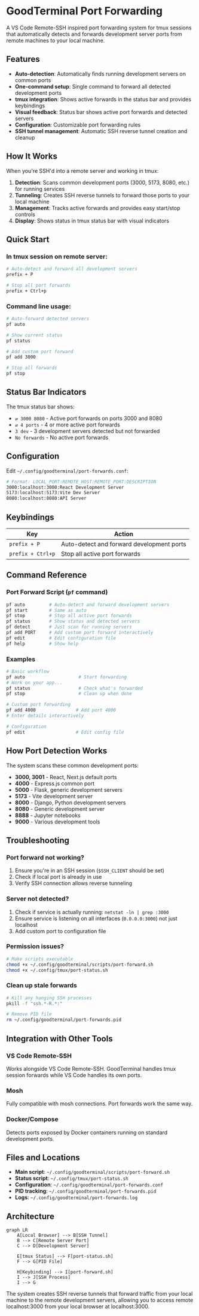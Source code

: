 # GoodTerminal Port Forwarding

A VS Code Remote-SSH inspired port forwarding system for tmux sessions that automatically detects and forwards development server ports from remote machines to your local machine.

## Features

- **Auto-detection**: Automatically finds running development servers on common ports
- **One-command setup**: Single command to forward all detected development ports
- **tmux integration**: Shows active forwards in the status bar and provides keybindings
- **Visual feedback**: Status bar shows active port forwards and detected servers
- **Configuration**: Customizable port forwarding rules
- **SSH tunnel management**: Automatic SSH reverse tunnel creation and cleanup

## How It Works

When you're SSH'd into a remote server and working in tmux:

1. **Detection**: Scans common development ports (3000, 5173, 8080, etc.) for running services
2. **Tunneling**: Creates SSH reverse tunnels to forward those ports to your local machine
3. **Management**: Tracks active forwards and provides easy start/stop controls
4. **Display**: Shows status in tmux status bar with visual indicators

## Quick Start

### In tmux session on remote server:
```bash
# Auto-detect and forward all development servers
prefix + P

# Stop all port forwards
prefix + Ctrl+p
```

### Command line usage:
```bash
# Auto-forward detected servers
pf auto

# Show current status
pf status

# Add custom port forward
pf add 3000

# Stop all forwards
pf stop
```

## Status Bar Indicators

The tmux status bar shows:
- `⇄ 3000 8080` - Active port forwards on ports 3000 and 8080
- `⇄ 4 ports` - 4 or more active port forwards
- `3 dev` - 3 development servers detected but not forwarded
- `No forwards` - No active port forwards

## Configuration

Edit `~/.config/goodterminal/port-forwards.conf`:

```bash
# Format: LOCAL_PORT:REMOTE_HOST:REMOTE_PORT:DESCRIPTION
3000:localhost:3000:React Development Server
5173:localhost:5173:Vite Dev Server
8080:localhost:8080:API Server
```

## Keybindings

| Key | Action |
|-----|--------|
| `prefix + P` | Auto-detect and forward development ports |
| `prefix + Ctrl+p` | Stop all active port forwards |

## Command Reference

### Port Forward Script (`pf` command)

```bash
pf auto         # Auto-detect and forward development servers
pf start        # Same as auto
pf stop         # Stop all active port forwards
pf status       # Show status and detected servers
pf detect       # Just scan for running servers
pf add PORT     # Add custom port forward interactively
pf edit         # Edit configuration file
pf help         # Show help
```

### Examples

```bash
# Basic workflow
pf auto                    # Start forwarding
# Work on your app...
pf status                  # Check what's forwarded
pf stop                    # Clean up when done

# Custom port forwarding
pf add 4000               # Add port 4000
# Enter details interactively

# Configuration
pf edit                   # Edit config file
```

## How Port Detection Works

The system scans these common development ports:
- **3000, 3001** - React, Next.js default ports
- **4000** - Express.js common port
- **5000** - Flask, generic development servers
- **5173** - Vite development server
- **8000** - Django, Python development servers
- **8080** - Generic development server
- **8888** - Jupyter notebooks
- **9000** - Various development tools

## Troubleshooting

### Port forward not working?
1. Ensure you're in an SSH session (`$SSH_CLIENT` should be set)
2. Check if local port is already in use
3. Verify SSH connection allows reverse tunneling

### Server not detected?
1. Check if service is actually running: `netstat -ln | grep :3000`
2. Ensure service is listening on all interfaces (`0.0.0.0:3000`) not just localhost
3. Add custom port to configuration file

### Permission issues?
```bash
# Make scripts executable
chmod +x ~/.config/goodterminal/scripts/port-forward.sh
chmod +x ~/.config/tmux/port-status.sh
```

### Clean up stale forwards
```bash
# Kill any hanging SSH processes
pkill -f "ssh.*-R.*:"

# Remove PID file
rm ~/.config/goodterminal/port-forwards.pid
```

## Integration with Other Tools

### VS Code Remote-SSH
Works alongside VS Code Remote-SSH. GoodTerminal handles tmux session forwards while VS Code handles its own ports.

### Mosh
Fully compatible with mosh connections. Port forwards work the same way.

### Docker/Compose
Detects ports exposed by Docker containers running on standard development ports.

## Files and Locations

- **Main script**: `~/.config/goodterminal/scripts/port-forward.sh`
- **Status script**: `~/.config/tmux/port-status.sh`
- **Configuration**: `~/.config/goodterminal/port-forwards.conf`
- **PID tracking**: `~/.config/goodterminal/port-forwards.pid`
- **Logs**: `~/.config/goodterminal/port-forwards.log`

## Architecture

```mermaid
graph LR
    A[Local Browser] --> B[SSH Tunnel]
    B --> C[Remote Server Port]
    C --> D[Development Server]
    
    E[tmux Status] --> F[port-status.sh]
    F --> G[PID File]
    
    H[Keybinding] --> I[port-forward.sh]
    I --> J[SSH Process]
    I --> G
```

The system creates SSH reverse tunnels that forward traffic from your local machine to the remote development servers, allowing you to access remote localhost:3000 from your local browser at localhost:3000.